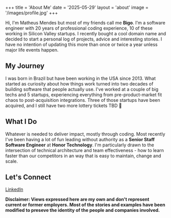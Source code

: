 +++
title = 'About Me'
date = '2025-05-29'
layout = 'about'
image = '/images/profile.jpg'
+++

Hi, I'm Matheus Mendes but most of my friends call me **Bigo**. I'm a software engineer with 20 years of professional coding experience, 10 of these working in Silicon Valley startups. I recently bought a cool domain name and decided to start a personal log of projects, advice and interesting stories. I have no intention of updating this more than once or twice a year unless major life events happen.

## My Journey

I was born in Brazil but have been working in the USA since 2013. What started as curiosity about how things work turned into two decades of building software that people actually use. I've worked at a couple of big techs and 5 startups, experiencing everything from pre-product-market fit chaos to post-acquisition integrations. Three of those startups have been acquired, and I still have two more lottery tickets TBD 🤞

## What I Do

Whatever is needed to deliver impact, mostly through coding. Most recently I've been having a lot of fun leading without authority as a **Senior Staff Software Engineer** at **Honor Technology**. I'm particularly drawn to the intersection of technical architecture and team effectiveness - how to learn faster than our competitors in an way that is easy to maintain, change and scale.


## Let's Connect

[LinkedIn](https://www.linkedin.com/in/bigodines)

**Disclaimer:
Views expressed here are my own and don't represent current or former employers. Most of the stories and examples have been modified to preseve the identity of the people and companies involved.**
